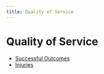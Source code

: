```yaml
---
title: Quality of Service
---
```


# Quality of Service

- [Successful Outcomes](./successful-outcomes)
- [Injuries](./injuries)
